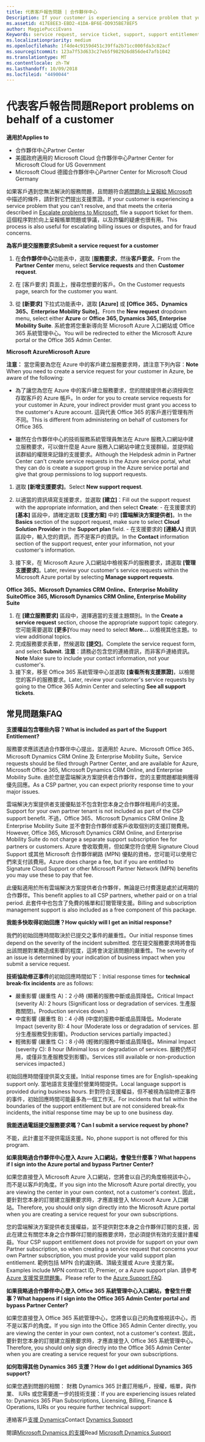 ```yaml
---
title: 代表客戶報告問題 | 合作夥伴中心
Description: If your customer is experiencing a service problem that you can''t resolve, and that meets the criteria described in Escalate problems to Microsoft, file a support ticket for them.
ms.assetid: 417E8EE3-EBD2-41DA-BF6E-DD935BE78EF5
author: MaggiePucciEvans
Keywords: service request, service ticket, support, support entitlement, aobo, Azure aobo
ms.localizationpriority: medium
ms.openlocfilehash: 1f4de4c9159d451c39ffa2b71cc000fda3c82acf
ms.sourcegitcommit: 123a7f53d633c27eb5f982926d856de47afb1042
ms.translationtype: MT
ms.contentlocale: zh-TW
ms.lasthandoff: 10/09/2018
ms.locfileid: "4490044"
---
```

# <a name="report-problems-on-behalf-of-a-customer"></a><span data-ttu-id="6b181-102">代表客戶報告問題</span><span class="sxs-lookup"><span data-stu-id="6b181-102">Report problems on behalf of a customer</span></span>

**<span data-ttu-id="6b181-103">適用於</span><span class="sxs-lookup"><span data-stu-id="6b181-103">Applies to</span></span>**

-  <span data-ttu-id="6b181-104">合作夥伴中心</span><span class="sxs-lookup"><span data-stu-id="6b181-104">Partner Center</span></span>
-  <span data-ttu-id="6b181-105">美國政府適用的 Microsoft Cloud 合作夥伴中心</span><span class="sxs-lookup"><span data-stu-id="6b181-105">Partner Center for Microsoft Cloud for US Government</span></span>
-  <span data-ttu-id="6b181-106">Microsoft Cloud 德國合作夥伴中心</span><span class="sxs-lookup"><span data-stu-id="6b181-106">Partner Center for Microsoft Cloud Germany</span></span>

<span data-ttu-id="6b181-107">如果客戶遇到您無法解決的服務問題，且問題符合[將問題向上呈報給 Microsoft](escalate-problems-to-microsoft.md) 中描述的條件，請針對它們提出支援票證。</span><span class="sxs-lookup"><span data-stu-id="6b181-107">If your customer is experiencing a service problem that you can't resolve, and that meets the criteria described in [Escalate problems to Microsoft](escalate-problems-to-microsoft.md), file a support ticket for them.</span></span> <span data-ttu-id="6b181-108">這個程序對於向上呈報帳單問題或爭議，以及詐騙的疑慮也很有用。</span><span class="sxs-lookup"><span data-stu-id="6b181-108">This process is also useful for escalating billing issues or disputes, and for fraud concerns.</span></span>

**<span data-ttu-id="6b181-109">為客戶提交服務要求</span><span class="sxs-lookup"><span data-stu-id="6b181-109">Submit a service request for a customer</span></span>**

1.  <span data-ttu-id="6b181-110">在**合作夥伴中心**功能表中，選取 [**服務要求**，然後**客戶要求**。</span><span class="sxs-lookup"><span data-stu-id="6b181-110">From the **Partner Center** menu, select **Service requests** and then **Customer request**.</span></span> 

2.  <span data-ttu-id="6b181-111">在 \[客戶要求\] 頁面上，搜尋您想要的客戶。</span><span class="sxs-lookup"><span data-stu-id="6b181-111">On the Customer requests page, search for the customer you want.</span></span>

3.  <span data-ttu-id="6b181-112">從 **\[新要求\]** 下拉式功能表中，選取 **\[Azure\]** 或 **\[Office 365、Dynamics 365、Enterprise Mobility Suite\]**。</span><span class="sxs-lookup"><span data-stu-id="6b181-112">From the **New request** dropdown menu, select either **Azure** or **Office 365, Dynamics 365, Enterprise Mobility Suite**.</span></span> <span data-ttu-id="6b181-113">系統會將您重新導向至 Microsoft Azure 入口網站或 Office 365 系統管理中心。</span><span class="sxs-lookup"><span data-stu-id="6b181-113">You will be redirected to either the Microsoft Azure portal or the Office 365 Admin Center.</span></span>

**<span data-ttu-id="6b181-114">Microsoft Azure</span><span class="sxs-lookup"><span data-stu-id="6b181-114">Microsoft Azure</span></span>**

<span data-ttu-id="6b181-115">**注意：** 當您需要為您在 Azure 中的客戶建立服務要求時，請注意下列內容：</span><span class="sxs-lookup"><span data-stu-id="6b181-115">**Note** When you need to create a service request for your customer in Azure, be aware of the following:</span></span>

- <span data-ttu-id="6b181-116">為了讓您為您在 Azure 中的客戶建立服務要求，您的間接提供者必須授與您存取客戶的 Azure 帳戶。</span><span class="sxs-lookup"><span data-stu-id="6b181-116">In order for you to create service requests for your customer in Azure, your indirect provider must grant you access to the customer's Azure account.</span></span> <span data-ttu-id="6b181-117">這與代表 Office 365 的客戶進行管理有所不同。</span><span class="sxs-lookup"><span data-stu-id="6b181-117">This is different from administering on behalf of customers for Office 365.</span></span> 

- <span data-ttu-id="6b181-118">雖然在合作夥伴中心的技術服務系統管理員無法在 Azure 服務入口網站中建立服務要求，可以做什麼是 Azure 服務入口網站中建立支援群組，並提供給該群組的權限來記錄的支援要求。</span><span class="sxs-lookup"><span data-stu-id="6b181-118">Although the Helpdesk admin in Partner Center can't create service requests in the Azure service portal, what they can do is create a support group in the Azure service portal and give that group permissions to log support requests.</span></span>

1.  <span data-ttu-id="6b181-119">選取 **\[新增支援要求\]**。</span><span class="sxs-lookup"><span data-stu-id="6b181-119">Select **New support request**.</span></span>
2.  <span data-ttu-id="6b181-120">以適當的資訊填寫支援要求，並選取 **\[建立\]**：</span><span class="sxs-lookup"><span data-stu-id="6b181-120">Fill out the support request with the appropriate information, and then select **Create**:</span></span>
        -   <span data-ttu-id="6b181-121">在支援要求的 **\[基本\]** 區段中，請確定選取 **\[支援方案\]** 中的 **\[雲端解決方案提供者\]**。</span><span class="sxs-lookup"><span data-stu-id="6b181-121">In the **Basics** section of the support request, make sure to select **Cloud Solution Provider** in the **Support plan** field.</span></span>
        -   <span data-ttu-id="6b181-122">在支援要求的 **\[連絡人\]** 資訊區段中，輸入您的資訊，而不是客戶的資訊。</span><span class="sxs-lookup"><span data-stu-id="6b181-122">In the **Contact** information section of the support request, enter your information, not your customer's information.</span></span>

3.  <span data-ttu-id="6b181-123">接下來，在 Microsoft Azure 入口網站中檢視客戶的服務要求，請選取 **\[管理支援要求\]**。</span><span class="sxs-lookup"><span data-stu-id="6b181-123">Later, review your customer's service requests within the Microsoft Azure portal by selecting **Manage support requests**.</span></span>



**<span data-ttu-id="6b181-124">Office 365、Microsoft Dynamics CRM Online、Enterprise Mobility Suite</span><span class="sxs-lookup"><span data-stu-id="6b181-124">Office 365, Microsoft Dynamics CRM Online, Enterprise Mobility Suite</span></span>**

1. <span data-ttu-id="6b181-125">在 **\[建立服務要求\]** 區段中，選擇適當的支援主題類別。</span><span class="sxs-lookup"><span data-stu-id="6b181-125">In the **Create a service request** section, choose the appropriate support topic category.</span></span> <span data-ttu-id="6b181-126">您可能需要選取 **\[更多\]**</span><span class="sxs-lookup"><span data-stu-id="6b181-126">You may need to select **More…**</span></span> <span data-ttu-id="6b181-127">以檢視其他主題。</span><span class="sxs-lookup"><span data-stu-id="6b181-127">to view additional topics.</span></span>    
2. <span data-ttu-id="6b181-128">完成服務要求表單，然候選取 **\[提交\]**。</span><span class="sxs-lookup"><span data-stu-id="6b181-128">Complete the service request form, and select **Submit**.</span></span>
    <span data-ttu-id="6b181-129">**注意**：請務必包含您的連絡資訊，而非客戶連絡資訊。</span><span class="sxs-lookup"><span data-stu-id="6b181-129">**Note**  Make sure to include your contact information, not your customer's.</span></span>
3. <span data-ttu-id="6b181-130">接下來，移至 Office 365 系統管理中心並選取 **\[查看所有支援票證\]**，以檢閱您的客戶的服務要求。</span><span class="sxs-lookup"><span data-stu-id="6b181-130">Later, review your customer's service requests by going to the Office 365 Admin Center and selecting **See all support tickets**.</span></span>

## <a name="faq"></a><span data-ttu-id="6b181-131">常見問題集</span><span class="sxs-lookup"><span data-stu-id="6b181-131">FAQ</span></span>


**<span data-ttu-id="6b181-132">支援權益包含哪些內容？</span><span class="sxs-lookup"><span data-stu-id="6b181-132">What is included as part of the Support Entitlement?</span></span>**

<span data-ttu-id="6b181-133">服務要求應該透過合作夥伴中心提出，並適用於 Azure、Microsoft Office 365、Microsoft Dynamics CRM Online 及 Enterprise Mobility Suite。</span><span class="sxs-lookup"><span data-stu-id="6b181-133">Service requests should be filed through Partner Center, and are available for Azure, Microsoft Office 365, Microsoft Dynamics CRM Online, and Enterprise Mobility Suite.</span></span> <span data-ttu-id="6b181-134">由於您是雲端解決方案提供者合作夥伴，您的主要問題都能夠獲得優先回應。</span><span class="sxs-lookup"><span data-stu-id="6b181-134">As a CSP partner, you can expect priority response time to your major issues.</span></span>

<span data-ttu-id="6b181-135">雲端解決方案提供者支援優點並不包含對您本身之合作夥伴租用戶的支援。</span><span class="sxs-lookup"><span data-stu-id="6b181-135">Support for your own partner tenant is not included as part of the CSP support benefit.</span></span> <span data-ttu-id="6b181-136">不過，Office 365、Microsoft Dynamics CRM Online 及 Enterprise Mobility Suite 並不會對合作夥伴或客戶收取個別的支援訂閱費用。</span><span class="sxs-lookup"><span data-stu-id="6b181-136">However, Office 365, Microsoft Dynamics CRM Online, and Enterprise Mobility Suite do not charge a separate support subscription fee for partners or customers.</span></span> <span data-ttu-id="6b181-137">Azure 會收取費用，但如果您符合使用 Signature Cloud Support 或其他 Microsoft 合作夥伴網路 (MPN) 優點的資格，您可能可以使用它們來支付該費用。</span><span class="sxs-lookup"><span data-stu-id="6b181-137">Azure does charge a fee, but if you are entitled to Signature Cloud Support or other Microsoft Partner Network (MPN) benefits you may use these to pay that fee.</span></span>

<span data-ttu-id="6b181-138">此優點適用於所有雲端解決方案提供者合作夥伴，無論是已付費還是處於試用期的合作夥伴。</span><span class="sxs-lookup"><span data-stu-id="6b181-138">This benefit applies to all CSP partners, whether paid or on a trial period.</span></span> <span data-ttu-id="6b181-139">此套件中也包含了免費的帳單和訂閱管理支援。</span><span class="sxs-lookup"><span data-stu-id="6b181-139">Billing and subscription management support is also included as a free component of this package.</span></span>

**<span data-ttu-id="6b181-140">我能多快取得初始回應？</span><span class="sxs-lookup"><span data-stu-id="6b181-140">How quickly will I get an initial response?</span></span>**

<span data-ttu-id="6b181-141">我們的初始回應時間取決於已提交之事件的嚴重性。</span><span class="sxs-lookup"><span data-stu-id="6b181-141">Our initial response times depend on the severity of the incident submitted.</span></span> <span data-ttu-id="6b181-142">您在提交服務要求時將會指出該問題對業務造成影響的程度，這將會決定該問題的嚴重性。</span><span class="sxs-lookup"><span data-stu-id="6b181-142">The severity of an issue is determined by your indication of business impact when you submit a service request.</span></span>

<span data-ttu-id="6b181-143">**技術協助修正事件**的初始回應時間如下：</span><span class="sxs-lookup"><span data-stu-id="6b181-143">Initial response times for **technical break-fix incidents** are as follows:</span></span>

-   <span data-ttu-id="6b181-144">嚴重影響 (嚴重性 A)：2 小時 (顯著的服務中斷或品質降低。</span><span class="sxs-lookup"><span data-stu-id="6b181-144">Critical Impact (severity A): 2 hours (Significant loss or degradation of services.</span></span> <span data-ttu-id="6b181-145">生產服務關閉)。</span><span class="sxs-lookup"><span data-stu-id="6b181-145">Production services down.)</span></span>
-   <span data-ttu-id="6b181-146">中度影響 (嚴重性 B)：4 小時 (中度的服務中斷或品質降低。</span><span class="sxs-lookup"><span data-stu-id="6b181-146">Moderate Impact (severity B): 4 hour (Moderate loss or degradation of services.</span></span> <span data-ttu-id="6b181-147">部分生產服務受到影響)。</span><span class="sxs-lookup"><span data-stu-id="6b181-147">Production services partially impacted.)</span></span>
-   <span data-ttu-id="6b181-148">輕微影響 (嚴重性 C)：8 小時 (輕微的服務中斷或品質降低。</span><span class="sxs-lookup"><span data-stu-id="6b181-148">Minimal Impact (severity C): 8 hour (Minimal loss or degradation of services.</span></span> <span data-ttu-id="6b181-149">服務仍然可用，或僅非生產服務受到影響)。</span><span class="sxs-lookup"><span data-stu-id="6b181-149">Services still available or non-production services impacted.)</span></span>

<span data-ttu-id="6b181-150">初始回應時間僅提供英文支援。</span><span class="sxs-lookup"><span data-stu-id="6b181-150">Initial response times are for English-speaking support only.</span></span> <span data-ttu-id="6b181-151">當地語言支援僅於營業時間提供。</span><span class="sxs-lookup"><span data-stu-id="6b181-151">Local language support is provided during business hours.</span></span>
<span data-ttu-id="6b181-152">針對符合支援權益，但不被視為協助修正事件的事件，初始回應時間可能最多為一個工作天。</span><span class="sxs-lookup"><span data-stu-id="6b181-152">For incidents that fall within the boundaries of the support entitlement but are not considered break-fix incidents, the initial response time may be up to one business day.</span></span>

**<span data-ttu-id="6b181-153">我能透過電話提交服務要求嗎？</span><span class="sxs-lookup"><span data-stu-id="6b181-153">Can I submit a service request by phone?</span></span>**

<span data-ttu-id="6b181-154">不能，此計畫並不提供電話支援。</span><span class="sxs-lookup"><span data-stu-id="6b181-154">No, phone support is not offered for this program.</span></span>

**<span data-ttu-id="6b181-155">如果我略過合作夥伴中心登入 Azure 入口網站，會發生什麼事？</span><span class="sxs-lookup"><span data-stu-id="6b181-155">What happens if I sign into the Azure portal and bypass Partner Center?</span></span>**

<span data-ttu-id="6b181-156">如果您直接登入 Microsoft Azure 入口網站，您將會以自己的角度檢視該中心，而不是以客戶的角度。</span><span class="sxs-lookup"><span data-stu-id="6b181-156">If you sign into the Microsoft Azure portal directly, you are viewing the center in your own context, not a customer's context.</span></span> <span data-ttu-id="6b181-157">因此，要針對您本身的訂閱建立服務要求時，才應直接登入 Microsoft Azure 入口網站。</span><span class="sxs-lookup"><span data-stu-id="6b181-157">Therefore, you should only sign directly into the Microsoft Azure portal when you are creating a service request for your own subscriptions.</span></span>

<span data-ttu-id="6b181-158">您的雲端解決方案提供者支援權益，並不提供對您本身之合作夥伴訂閱的支援，因此在建立有關您本身之合作夥伴訂閱的服務要求時，您必須提供有效的支援計畫權益。</span><span class="sxs-lookup"><span data-stu-id="6b181-158">Your CSP support entitlement does not provide for support on your own Partner subscription, so when creating a service request that concerns your own Partner subscription, you must provide your valid support plan entitlement.</span></span> <span data-ttu-id="6b181-159">範例包括 MPN 合約識別碼、頂級支援或 Azure 支援方案。</span><span class="sxs-lookup"><span data-stu-id="6b181-159">Examples include MPN contract ID, Premier, or a Azure support plan.</span></span> <span data-ttu-id="6b181-160">請參考 [Azure 支援常見問題集](http://go.microsoft.com/fwlink/?LinkId=717532)。</span><span class="sxs-lookup"><span data-stu-id="6b181-160">Please refer to the [Azure Support FAQ](http://go.microsoft.com/fwlink/?LinkId=717532).</span></span>

**<span data-ttu-id="6b181-161">如果我略過合作夥伴中心登入 Office 365 系統管理中心入口網站，會發生什麼事？</span><span class="sxs-lookup"><span data-stu-id="6b181-161">What happens if I sign into the Office 365 Admin Center portal and bypass Partner Center?</span></span>**

<span data-ttu-id="6b181-162">如果您直接登入 Office 365 系統管理中心，您將會以自己的角度檢視該中心，而不是以客戶的角度。</span><span class="sxs-lookup"><span data-stu-id="6b181-162">If you sign into the Office 365 Admin Center directly, you are viewing the center in your own context, not a customer's context.</span></span> <span data-ttu-id="6b181-163">因此，要針對您本身的訂閱建立服務要求時，才應直接登入 Office 365 系統管理中心。</span><span class="sxs-lookup"><span data-stu-id="6b181-163">Therefore, you should only sign directly into the Office 365 Admin Center when you are creating a service request for your own subscriptions.</span></span>

**<span data-ttu-id="6b181-164">如何取得其他 Dynamics 365 支援？</span><span class="sxs-lookup"><span data-stu-id="6b181-164">How do I get additional Dynamics 365 support?</span></span>**

 <span data-ttu-id="6b181-165">如果您遇到問題的相關： 財務 Dynamics 365 計畫訂用帳戶，授權，帳單，與作業、 IURs 或您需要進一步的技術支援：</span><span class="sxs-lookup"><span data-stu-id="6b181-165">If you are experiencing issues related to: Dynamics 365 Plan Subscriptions, Licensing, Billing, Finance & Operations, IURs or you require further technical support:</span></span>
 
<span data-ttu-id="6b181-166">連絡客戶[支援 Dynamics](https://docs.microsoft.com/dynamics365/customer-engagement/admin/contact-technical-support)</span><span class="sxs-lookup"><span data-stu-id="6b181-166">Contact [Dynamics Support](https://docs.microsoft.com/dynamics365/customer-engagement/admin/contact-technical-support)</span></span>

<span data-ttu-id="6b181-167">閱讀[Microsoft Dynamics 的支援](https://support.microsoft.com/help/4052881/faq-microsoft-dynamics-365-for-unified-operations-iur)</span><span class="sxs-lookup"><span data-stu-id="6b181-167">Read [Microsoft Dynamics Support](https://support.microsoft.com/help/4052881/faq-microsoft-dynamics-365-for-unified-operations-iur)</span></span>



